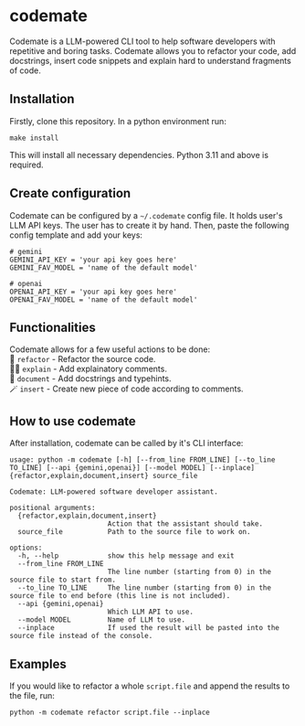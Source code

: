 # codemate
Codemate is a LLM-powered CLI tool to help software developers with repetitive and boring tasks. Codemate allows you to refactor your code, add docstrings, insert code snippets and explain hard to understand fragments of code.

## Installation
Firstly, clone this repository. In a python environment run:
```
make install
```
This will install all necessary dependencies. Python 3.11 and above is required.

## Create configuration
Codemate can be configured by a `~/.codemate` config file. It holds user's LLM API keys. The user has to create it by hand. Then, paste the following config template and add your keys:
```.env
# gemini
GEMINI_API_KEY = 'your api key goes here'
GEMINI_FAV_MODEL = 'name of the default model'

# openai
OPENAI_API_KEY = 'your api key goes here'
OPENAI_FAV_MODEL = 'name of the default model'
```

## Functionalities
Codemate allows for a few useful actions to be done:  
🔧 `refactor` - Refactor the source code.  
🧑‍🏫 `explain` - Add explainatory comments.  
📖 `document` - Add docstrings and typehints.  
🪄 `insert` - Create new piece of code according to comments.  

## How to use codemate
After installation, codemate can be called by it's CLI interface:
```
usage: python -m codemate [-h] [--from_line FROM_LINE] [--to_line TO_LINE] [--api {gemini,openai}] [--model MODEL] [--inplace] {refactor,explain,document,insert} source_file

Codemate: LLM-powered software developer assistant.

positional arguments:
  {refactor,explain,document,insert}
                        Action that the assistant should take.
  source_file           Path to the source file to work on.

options:
  -h, --help            show this help message and exit
  --from_line FROM_LINE
                        The line number (starting from 0) in the source file to start from.
  --to_line TO_LINE     The line number (starting from 0) in the source file to end before (this line is not included).
  --api {gemini,openai}
                        Which LLM API to use.
  --model MODEL         Name of LLM to use.
  --inplace             If used the result will be pasted into the source file instead of the console.
```

## Examples
If you would like to refactor a whole `script.file` and append the results to the file, run:
```
python -m codemate refactor script.file --inplace
```

